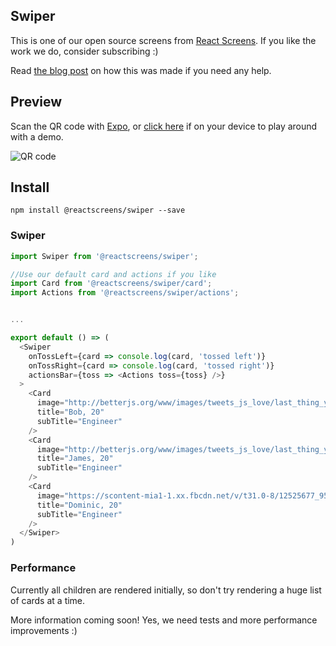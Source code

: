 ## Swiper

This is one of our open source screens from [React Screens](https://gumroad.com/l/prereactscreens). If you like the work we do, consider subscribing :)

Read [the blog post](https://zach.codes/building-a-deck-swiper-in-react-native) on how this was made if you need any help.

## Preview

Scan the QR code with [Expo](https://expo.io), or [click here](https://exp.host/@zackify/swiper) if on your device to play around with a demo.

![QR code](http://api.qrserver.com/v1/create-qr-code/?color=000000&bgcolor=FFFFFF&data=https%3A%2F%2Fexp.host%2F%40zackify%2Fswiper&qzone=1&margin=0&size=400x400&ecc=L)

## Install

```
npm install @reactscreens/swiper --save
```

### Swiper

```js
import Swiper from '@reactscreens/swiper';

//Use our default card and actions if you like
import Card from '@reactscreens/swiper/card';
import Actions from '@reactscreens/swiper/actions';


...

export default () => (
  <Swiper
    onTossLeft={card => console.log(card, 'tossed left')}
    onTossRight={card => console.log(card, 'tossed right')}
    actionsBar={toss => <Actions toss={toss} />}
  >
    <Card
      image="http://betterjs.org/www/images/tweets_js_love/last_thing_you_gonna_see.jpg"
      title="Bob, 20"
      subTitle="Engineer"
    />
    <Card
      image="http://betterjs.org/www/images/tweets_js_love/last_thing_you_gonna_see.jpg"
      title="James, 20"
      subTitle="Engineer"
    />
    <Card
      image="https://scontent-mia1-1.xx.fbcdn.net/v/t31.0-8/12525677_951915328178313_3843304291619308173_o.jpg?oh=04ad477ea548b7d267d59aac4d3763a6&amp;oe=59B44E26"
      title="Dominic, 20"
      subTitle="Engineer"
    />
  </Swiper>
)
```

### Performance

Currently all children are rendered initially, so don't try rendering a huge list of cards at a time.

More information coming soon! Yes, we need tests and more performance improvements :)
